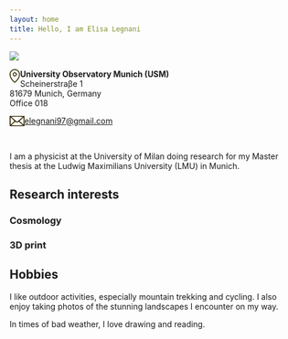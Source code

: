 ```yaml
---
layout: home
title: Hello, I am Elisa Legnani
---
```


<img class="circular-img" align="left" width=240 src="https://user-images.githubusercontent.com/62106779/137625586-57dcda5d-302e-4226-bc19-102b6a67537b.jpg"/>

<br>

<img class="thumbnail-img" align="left" height=24 src="/assets/img/img_location.png"/> **University Observatory Munich (USM)** <br>
Scheinerstraβe 1 <br>
81679 Munich, Germany <br>
Office 018

<img class="thumbnail-img" align="left" height=18 src="/assets/img/img_mail.png"/> [elegnani97@gmail.com](mailto:elegnani97@gmail.com)

<br>

I am a physicist at the University of Milan doing research for my Master thesis at the Ludwig Maximilians University (LMU) in Munich.

## Research interests

### Cosmology

### 3D print

## Hobbies

I like outdoor activities, especially mountain trekking and cycling. I also enjoy taking photos of the stunning landscapes I encounter on my way.

In times of bad weather, I love drawing and reading.
